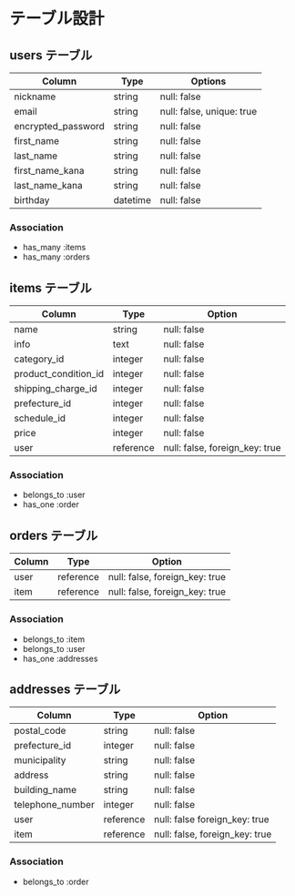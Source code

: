 # テーブル設計

## users テーブル

| Column             |Type      |Options                    |
| ------------------ |--------- |-------------------------- |
| nickname           | string   | null: false               |
| email              | string   | null: false, unique: true |
| encrypted_password | string   | null: false               |
| first_name         | string   | null: false               |
| last_name          | string   | null: false               |
| first_name_kana    | string   | null: false               |
| last_name_kana     | string   | null: false               |
| birthday           | datetime | null: false               |

### Association
- has_many :items
- has_many :orders


## items テーブル

| Column               |Type       |Option                          |
| -------------------- | --------- | ------------------------------ |
| name                 | string    | null: false                    |
| info                 | text      | null: false                    |
| category_id          | integer   | null: false                    |
| product_condition_id | integer   | null: false                    |
| shipping_charge_id   | integer   | null: false                    |
| prefecture_id        | integer   | null: false                    |
| schedule_id          | integer   | null: false                    |
| price                | integer   | null: false                    |
| user                 | reference | null: false, foreign_key: true |

### Association
- belongs_to :user
- has_one :order


## orders テーブル

| Column  |Type       |Option                          |
| ------- | --------- | ------------------------------ |
| user    | reference | null: false, foreign_key: true |
| item    | reference | null: false, foreign_key: true |

### Association
- belongs_to :item
- belongs_to :user
- has_one :addresses


## addresses テーブル

| Column           |Type       |Option                          |
| ---------------- | --------- | ------------------------------ |
| postal_code      | string    | null: false                    |
| prefecture_id    | integer   | null: false                    |
| municipality     | string    | null: false                    |
| address          | string    | null: false                    |
| building_name    | string    | null: false                    |
| telephone_number | integer   | null: false                    |
| user             | reference | null: false  foreign_key: true |
| item             | reference | null: false, foreign_key: true |

### Association
- belongs_to :order